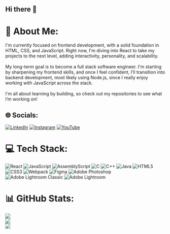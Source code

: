## Hi there 👋

# 💫 About Me:

I'm currently focused on frontend development, with a solid foundation in HTML, CSS, and JavaScript. Right now, I'm diving into React to take my projects to the next level, adding interactivity, personality, and scalability.<br><br>My long-term goal is to become a full stack software engineer. I'm starting by sharpening my frontend skills, and once I feel confident, I’ll transition into backend development, most likely using Node.js, since I really enjoy working with JavaScript across the stack.<br><br>I'm all about learning by building, so check out my repositories to see what I’m working on!

## 🌐 Socials:

[![LinkedIn](https://img.shields.io/badge/LinkedIn-%230077B5.svg?logo=linkedin&logoColor=white)](https://www.linkedin.com/in/gabriel-galindo-0118b219b/)
[![Instagram](https://img.shields.io/badge/Instagram-%23E4405F.svg?logo=Instagram&logoColor=white)](https://instagram.com/gabegalindo) [![YouTube](https://img.shields.io/badge/YouTube-%23FF0000.svg?logo=YouTube&logoColor=white)](https://youtube.com/@gabegalindo)

# 💻 Tech Stack:

![React](https://img.shields.io/badge/react-%2320232a.svg?style=for-the-badge&logo=react&logoColor=%2361DAFB) ![JavaScript](https://img.shields.io/badge/javascript-%23323330.svg?style=for-the-badge&logo=javascript&logoColor=%23F7DF1E) ![AssemblyScript](https://img.shields.io/badge/assembly%20script-%23000000.svg?style=for-the-badge&logo=assemblyscript&logoColor=white) ![C](https://img.shields.io/badge/c-%2300599C.svg?style=for-the-badge&logo=c&logoColor=white) ![C++](https://img.shields.io/badge/c++-%2300599C.svg?style=for-the-badge&logo=c%2B%2B&logoColor=white) ![Java](https://img.shields.io/badge/java-%23ED8B00.svg?style=for-the-badge&logo=openjdk&logoColor=white) ![HTML5](https://img.shields.io/badge/html5-%23E34F26.svg?style=for-the-badge&logo=html5&logoColor=white) ![CSS3](https://img.shields.io/badge/css3-%231572B6.svg?style=for-the-badge&logo=css3&logoColor=white) ![Webpack](https://img.shields.io/badge/webpack-%238DD6F9.svg?style=for-the-badge&logo=webpack&logoColor=black) ![Figma](https://img.shields.io/badge/figma-%23F24E1E.svg?style=for-the-badge&logo=figma&logoColor=white) ![Adobe Photoshop](https://img.shields.io/badge/adobe%20photoshop-%2331A8FF.svg?style=for-the-badge&logo=adobe%20photoshop&logoColor=white) ![Adobe Lightroom Classic](https://img.shields.io/badge/Adobe%20Lightroom%20Classic-31A8FF.svg?style=for-the-badge&logo=Adobe%20Lightroom%20Classic&logoColor=white) ![Adobe Lightroom](https://img.shields.io/badge/Adobe%20Lightroom-31A8FF.svg?style=for-the-badge&logo=Adobe%20Lightroom&logoColor=white)

# 📊 GitHub Stats:

![](https://github-readme-stats.vercel.app/api?username=gabegalindo&theme=gruvbox&hide_border=false&include_all_commits=true&count_private=true)<br/>
![](https://nirzak-streak-stats.vercel.app/?user=gabegalindo&theme=gruvbox&hide_border=false)<br/>
![](https://github-readme-stats.vercel.app/api/top-langs/?username=gabegalindo&theme=gruvbox&hide_border=false&include_all_commits=true&count_private=true&layout=compact)
